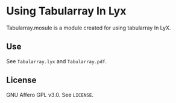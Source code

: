 # Using Tabularray In Lyx
Tabularray.mosule is a module created for using tabularray In LyX.

## Use

See `Tabularray.lyx` and `Tabularray.pdf`.

## License

GNU Affero GPL v3.0. See `LICENSE`.
